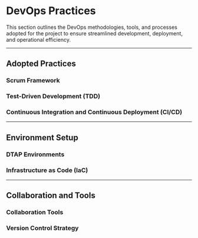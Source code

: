 # DevOps Practices

This section outlines the DevOps methodologies, tools, and processes adopted for the project to ensure streamlined development, deployment, and operational efficiency.

---

## Adopted Practices

### Scrum Framework
<!-- Description of Scrum implementation -->

### Test-Driven Development (TDD)
<!-- How TDD is implemented -->

### Continuous Integration and Continuous Deployment (CI/CD)
<!-- Tools and pipelines used for CI/CD -->

---

## Environment Setup

### DTAP Environments
<!-- Description of the Development, Testing, Acceptance, and Production setup -->

### Infrastructure as Code (IaC)
<!-- Use of tools like Azure Bicep to automate infrastructure -->

---

## Collaboration and Tools

### Collaboration Tools
<!-- Tools used for team communication and task management -->

### Version Control Strategy
<!-- Branching strategy and GitHub workflow -->
